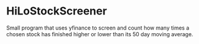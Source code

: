 # HiLoStockScreener
Small program that uses yfinance to screen and count how many times a chosen stock has finished higher or lower than its 50 day moving average. 
